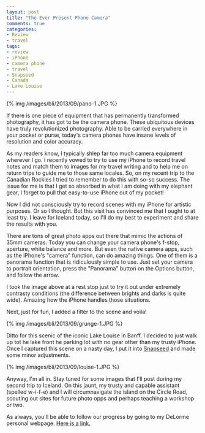 ```yaml
---
layout: post
title: "The Ever Present Phone Camera"
comments: true
categories:
- Review
- travel
tags:
- review
- iPhone
- camera phone
- travel
- Snapseed
- Canada
- Lake Louise
---
```


{% img /images/bli/2013/09/pano-1.JPG %}


If there is one piece of equipment that has permanently transformed photography, it has got to be the camera phone. These ubiquitous devices have truly revolutionized photography. Able to be carried everywhere in your pocket or purse, today's camera phones have insane levels of resolution and color accuracy. 

<!--more-->

As my readers know, I typically shlep far too much camera equipment wherever I go. I recently vowed to try to use my iPhone to record travel notes and match them to images for my travel writing and to help me on return trips to guide me to those same locales. So, on my recent trip to the Canadian Rockies I tried to remember to do this with so-so success. The issue for me is that I get so absorbed in what I am doing with my elephant gear, I forget to pull that easy-to-use iPhone out of my pocket!

Now I did not consciously try to record scenes with my iPhone for artistic purposes. Or so I thought. But this visit has convinced me that I ought to at least try. I leave for Iceland today, so I'll do my best to experiment and share the results with you. 

There are tons of great photo apps out there that mimic the actions of 35mm cameras. Today you can change your camera phone's f-stop, aperture, white balance and more. But even the native camera apps, such as the iPhone's "camera" function, can do amazing things. One of them is a panorama function that is ridiculously simple to use. Just set your camera to portrait orientation, press the "Panorama" button on the Options button, and follow the arrow. 

I took the image above at a rest stop just to try it out under extremely contrasty conditions (the difference between brights and darks is quite wide). Amazing how the iPhone handles those situations. 

Next, just for fun, I added a filter to the scene and voila! 


{% img /images/bli/2013/09/grunge-1.JPG %}


Ditto for this scenic of the iconic Lake Louise in Banff. I decided to just walk up tot he lake front he parking lot with no gear other than my trusty iPhone. Once I captured this scene on a nasty day, I put it into [Snapseed](https://itunes.apple.com/us/app/snapseed/id439438619?mt=8) and made some minor adjustments. 


{% img /images/bli/2013/09/louise-1.JPG %}


Anyway, I'm all in. Stay tuned for some images that I'll post during my second trip to Iceland. On this jaunt, my trusty and capable assistant (spelled w-i-f-e) and I will circumnavigate the island on the Circle Road, scouting out sites for future photo opps and perhaps teaching a workshop or two. 

As always, you'll be able to follow our progress by going to my DeLorme personal webpage. [Here is a link.](https://share.delorme.com/2f58e8e2aee4429697d785cf1d11b9c3)
